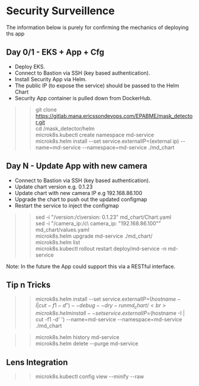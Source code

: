 # Security Surveillence
The information below is purely for confirming the mechanics of deploying ths app

## Day 0/1 - EKS + App + Cfg

- Deploy EKS.<br>
- Connect to Bastion via SSH (key based authentication).<br>
- Install Security App via Helm.<br>
- The public IP (to expose the service) should be passed to the Helm Chart <br>
- Security App container is pulled down from DockerHub.<br>

>>git clone https://gitlab.mana.ericssondevops.com/EPABME/mask_detector.git<br>
>>cd /mask_detector/helm<br>
>>microk8s.kubectl create namespace md-service<br>
>>microk8s.helm install --set service.externalIP=(external ip) --name=md-service --namespace=md-service ./md_chart<br>

## Day N - Update App with new camera

- Connect to Bastion via SSH (key based authentication).<br>
- Update chart version e.g. 0.1.23<br>
- Update chart with new camera IP e.g 192.168.86.100<br>
- Upgrade the chart to push out the updated configmap<br>
- Restart the service to inject the configmap<br>
>>sed -i "/version:/c\version: 0.1.23" md_chart/Chart.yaml<br>
>>sed -i "/camera_ip:/c\  camera_ip: \"192.168.86.100\"" md_chart/values.yaml<br>
>>microk8s.helm upgrade md-service ./md_chart/<br>
>>microk8s.helm list<br>
>>microk8s.kubectl rollout restart deploy/md-service -n md-service<br>

Note: In the future the App could support this via a RESTful interface.


## Tip n Tricks
>>microk8s.helm install --set service.externalIP=$(hostname -I | cut -f1 -d' ') --debug --dry-run md_chart/<br>
>>microk8s.helm install --set service.externalIP=$(hostname -I | cut -f1 -d' ') --name=md-service --namespace=md-service ./md_chart<br>

>>microk8s.helm history md-service<br>
>>microk8s.helm delete --purge md-service<br>

## Lens Integration
>>microk8s.kubectl config view --minify --raw<br>
